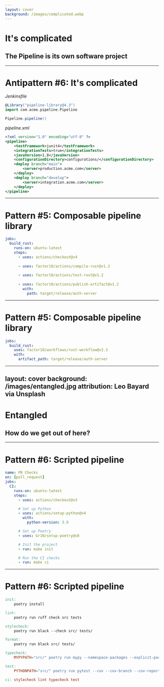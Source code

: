 ```yaml
---
layout: cover
background: /images/complicated.webp
---
```

<AntiPattern :num="6" />

# It's complicated
## The Pipeline is its own software project

---

# Antipattern #6: It's complicated


_Jenkinsfile_
```groovy
@Library("pipeline-library@4.3")
import com.acme.pipeline.Pipeline

Pipeline.pipeline()
```

<div v-click>

_pipeline.xml_
```xml
<?xml version="1.0" encoding="utf-8" ?>
<pipeline>
    <testFramework>junit4</testFramework>
    <integrationTests>true</integrationTests>
    <javaVersion>1.8</javaVersion>
    <configurationDirectory>configurations/</configurationDirectory>
    <deploy branch="main">
        <server>production.acme.com</server>
    </deploy>
    <deploy branch="develop">
        <server>integration.acme.com</server>
    </deploy>
</pipeline>
```

</div>

<!--

* Jenkins pipelie that was several hundred lines of Groovy code
* Hard to understand
* Hard/cumbersome to debug
* Hard to migrate

-->

---

# Pattern #5: Composable pipeline library

```yaml
jobs:
  build_rust:
    runs-on: ubuntu-latest
    steps:
      - uses: actions/checkout@v4
    
      - uses: factor10/actions/compile-rust@v1.2
        
      - uses: factor10/actions/test-rust@v1.2
      
      - uses: factor10/actions/publish-artifact@v1.2
        with:
          path: target/release/auth-server
```

---

# Pattern #5: Composable pipeline library

```yaml
jobs:
  build_rust:
    uses: factor10/workflows/rust-workflow@v2.3
    with:
      artifact_path: target/release/auth-server
```

---
layout: cover
background: /images/entangled.jpg
attribution: Leo Bayard via Unsplash
---
<AntiPattern :num="6.5" />

# Entangled
## How do we get out of here?

<!--

Put all logic in your build system makes for difficult migrations

GitHub/GitLab/Atlassian/Azure DevOps looks good now - so did Jenkins back in the day

-->

---

# Pattern #6: Scripted pipeline

```yaml
name: PR Checks
on: [pull_request]
jobs:
  CI:
    runs-on: ubuntu-latest
    steps:
      - uses: actions/checkout@v3

      # Set up Python
      - uses: actions/setup-python@v4
        with:
          python-version: 3.9

      # Set up Poetry
      - uses: Gr1N/setup-poetry@v8

      # Init the project
      - run: make init

      # Run the CI checks
      - run: make ci
```

---

# Pattern #6: Scripted pipeline

```makefile
init:
	poetry install

lint:
	poetry run ruff check src tests

stylecheck:
	poetry run black --check src/ tests/

format:
	poetry run black src/ tests/

typecheck:
	MYPYPATH="src/" poetry run mypy --namespace-packages --explicit-package-bases src/

test:
	PYTHONPATH="src/" poetry run pytest --cov --cov-branch --cov-report term-missing

ci: stylecheck lint typecheck test
```